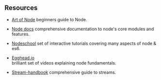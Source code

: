 ## Resources


- [Art of Node](https://goo.gl/Vx55Es) beginners guide to Node.

- [Node docs](https://nodejs.org/api/) comprehensive documentation to node's
  core modules and features.

- [Nodeschool](https://nodeschool.io/) set of interactive tutorials covering many
  aspects of node & es6.

- [Egghead.io](https://egghead.io/courses/introduction-to-node-the-fundamentals)  
  brilliant set of videos explaining node fundamentals.

- [Stream-handbook](https://github.com/substack/stream-handbook) comprehensive
  guide to streams.